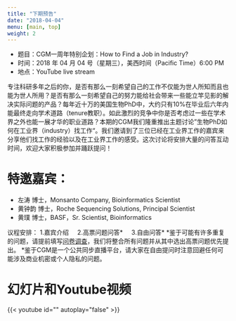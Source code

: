 ```yaml
---
title: "下期预告"
date: "2018-04-04"
menu: [main, top]
weight: 2
---
```


- 题目：CGM一周年特别企划：How to Find a Job in Industry?
- 时间：2018 年 04 月 04 号（星期三），美西时间（Pacific Time）6:00 PM
- 地点：YouTube live stream 

专注科研多年之后的你，是否有那么一刻希望自己的工作不仅能为世人所知而且也能为世人所用？是否有那么一刻希望自己的努力能给社会带来一些能立竿见影的解决实际问题的产品？每年近十万的美国生物PhD中，大约只有10%在毕业后六年内能最终走向学术道路（tenure教职）。如此激烈的竞争中你是否考虑过一些在学术界之外也能一展才华的职业道路？本期的CGM我们隆重推出主题讨论”生物PhD如何在工业界（industry）找工作“。我们邀请到了三位已经在工业界工作的嘉宾来分享他们找工作的经验以及在工业界工作的感受。这次讨论将安排大量的问答互动时间，欢迎大家积极参加并踊跃提问！

# 特邀嘉宾：
- 左涛 博士，Monsanto Company, Bioinformatics Scientist
- 黄钟韵 博士，Roche Sequencing Solutions, Principal Scientist
- 黄璞 博士，BASF，Sr. Scientist, Bioinformatics

议程安排：
     	1.嘉宾介绍
      2.高票问题问答*
      3.自由问答*
*鉴于可能有许多重复的问题，请提前填写<a href="https://docs.google.com/forms/d/13Ok62YJMD_i-wOkyHAEuYNdo2FreFi_yQuXZMHSNV9s/prefill">问卷调查</a>，我们将整合所有问题并从其中选出高票问题优先提出。
*鉴于CGM是一个公共同步直播平台，请大家在自由提问时注意回避任何可能涉及商业机密或个人隐私的问题。



# 幻灯片和Youtube视频

{{< youtube id="" autoplay="false" >}}
